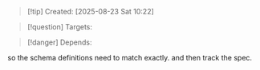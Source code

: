 
>[!tip] Created: [2025-08-23 Sat 10:22]

>[!question] Targets: 

>[!danger] Depends: 

so the schema definitions need to match exactly.  and then track the spec.
